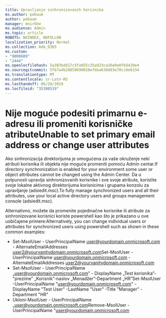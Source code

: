 ```yaml
---
title: Upravljanje sinhronizovanih korisnika
ms.author: pebaum
author: pebaum
manager: mnirkhe
ms.audience: Admin
ms.topic: article
ROBOTS: NOINDEX, NOFOLLOW
localization_priority: Normal
ms.collection: Adm_O365
ms.custom:
- "9000609"
- "2444"
ms.openlocfilehash: 5a383bdd17c5fa055c35a923ca36e0e0f6d429e4
ms.sourcegitcommit: 5fb7a4b28859690020efdea630d03e70cc0e6334
ms.translationtype: MT
ms.contentlocale: sr-Latn-RS
ms.lasthandoff: 06/28/2019
ms.locfileid: "35380519"
---
```

# <a name="unable-to-set-primary-email-address-or-change-user-attributes"></a><span data-ttu-id="02623-102">Nije moguće podesiti primarnu e-adresu ili promeniti korisničke atribute</span><span class="sxs-lookup"><span data-stu-id="02623-102">Unable to set primary email address or change user attributes</span></span>

<span data-ttu-id="02623-103">Ako sinhronizacija direktorijuma je omogućena za vaše okruženje neki atributi korisnika ili objekta nije moguće promeniti pomoću Admin centar.</span><span class="sxs-lookup"><span data-stu-id="02623-103">If directory synchronization is enabled for your environment some user or object attributes cannot be changed using the Admin Center.</span></span>
<span data-ttu-id="02623-104">Da u potpunosti upravlja sinhronizovanih korisnike i sve svoje atribute, koristite svoje lokalne aktivnog direktorijuma korisnicima i grupama konzolu za upravljanje (adsiedit.msc).</span><span class="sxs-lookup"><span data-stu-id="02623-104">To fully manage synchronized users and all their attributes, use your local active directory users and groups management console (adsiedit.msc).</span></span>  

<span data-ttu-id="02623-105">Alternativno, možete da promenite pojedinačne korisnike ili atribute za sinhronizovane korisnici koriste powershell kao što je prikazano u ove uobičajene primere:</span><span class="sxs-lookup"><span data-stu-id="02623-105">Alternatively, you can change individual users or attributes for synchronized users using powershell such as shown in these common examples:</span></span> 
- <span data-ttu-id="02623-106">Set-MsolUser - UserPrincipalName user@yourdomain.onmicrosoft.com - AlternateEmailAddresses user2@yourvanitydomain.onmicrosoft.com</span><span class="sxs-lookup"><span data-stu-id="02623-106">Set-MsolUser -UserPrincipalName user@yourdomain.onmicrosoft.com -AlternateEmailAddresses user2@yourvanitydomain.onmicrosoft.com</span></span>
- <span data-ttu-id="02623-107">Set-MsolUser - UserPrincipalName „user@yourdomain.onmicrosoft.com” - DisplayName „Test korisnika”-"prezime” „Korisnik”-naslov „Menadžer”-Department „HR”</span><span class="sxs-lookup"><span data-stu-id="02623-107">Set-MsolUser -UserPrincipalName "user@yourdomain.onmicrosoft.com" -DisplayName "Test User" -LastName "User" -Title "Manager" -Department "HR"</span></span>
- <span data-ttu-id="02623-108">Ukloni-MsolUser - UserPrincipalName „user@yourdomain.onmicrosoft.com</span><span class="sxs-lookup"><span data-stu-id="02623-108">Remove-MsolUser -UserPrincipalName "user@yourdomain.onmicrosoft.com</span></span>